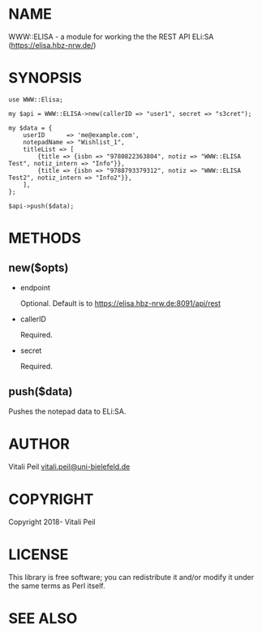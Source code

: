 # NAME

WWW::ELISA - a module for working the the REST API ELi:SA (https://elisa.hbz-nrw.de/)

# SYNOPSIS

    use WWW::Elisa;

    my $api = WWW::ELISA->new(callerID => "user1", secret => "s3cret");

    my $data = {
        userID      => 'me@example.com',
        notepadName => "Wishlist_1",
        titleList => [
            {title => {isbn => "9780822363804", notiz => "WWW::ELISA Test", notiz_intern => "Info"}},
            {title => {isbn => "9788793379312", notiz => "WWW::ELISA Test2", notiz_intern => "Info2"}},
        ],
    };

    $api->push($data);

# METHODS

## new($opts)

- endpoint

    Optional. Default is to https://elisa.hbz-nrw.de:8091/api/rest

- callerID

    Required.

- secret

    Required.

## push($data)

Pushes the notepad data to ELi:SA.

# AUTHOR

Vitali Peil <vitali.peil@uni-bielefeld.de>

# COPYRIGHT

Copyright 2018- Vitali Peil

# LICENSE

This library is free software; you can redistribute it and/or modify
it under the same terms as Perl itself.

# SEE ALSO
